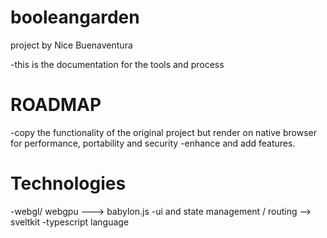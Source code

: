 # booleangarden
project by Nice Buenaventura

-this is the documentation for the tools and process 

# ROADMAP
-copy the functionality of the original project but render on native browser for performance, portability and security
-enhance and add features.

# Technologies

-webgl/ webgpu ---> babylon.js
-ui and state management / routing --> sveltkit
-typescript language 

